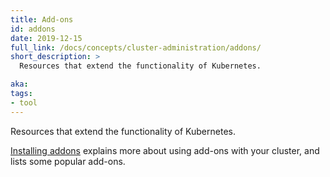 ```yaml
---
title: Add-ons
id: addons
date: 2019-12-15
full_link: /docs/concepts/cluster-administration/addons/
short_description: >
  Resources that extend the functionality of Kubernetes.

aka:
tags:
- tool
---
```

  Resources that extend the functionality of Kubernetes.

<!--more-->
[Installing addons](/docs/concepts/cluster-administration/addons/) explains more about using add-ons with your cluster, and lists some popular add-ons.
